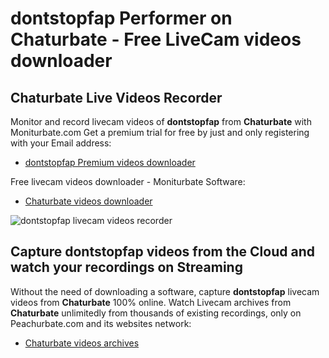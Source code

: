 # dontstopfap Performer on Chaturbate - Free LiveCam videos downloader

## Chaturbate Live Videos Recorder

Monitor and record livecam videos of **dontstopfap** from **Chaturbate** with Moniturbate.com
Get a premium trial for free by just and only registering with your Email address:
* [dontstopfap Premium videos downloader](https://moniturbate.com/request-demo-licence-key.html)

Free livecam videos downloader - Moniturbate Software:
* [Chaturbate videos downloader](https://moniturbate.com/moniturbate-download-software.html)

![dontstopfap livecam videos recorder](https://peachurnet.com/templates/moniturbate-software.png)


## Capture dontstopfap videos from the Cloud and watch your recordings on Streaming

Without the need of downloading a software, capture **dontstopfap** livecam videos from **Chaturbate** 100% online.
Watch Livecam archives from **Chaturbate** unlimitedly from thousands of existing recordings, only on Peachurbate.com and its websites network:
* [Chaturbate videos archives](https://peachurnet.com/)